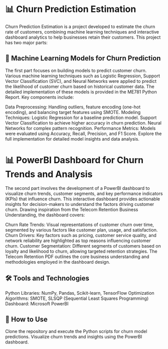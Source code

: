 # 📊 Churn Prediction Estimation
Churn Prediction Estimation is a project developed to estimate the churn rate of customers, combining machine learning techniques and interactive dashboard analytics to help businesses retain their customers. This project has two major parts:

## 🧠 Machine Learning Models for Churn Prediction
The first part focuses on building models to predict customer churn. Various machine learning techniques such as Logistic Regression, Support Vector Classification (SVC), and Neural Networks were applied to predict the likelihood of customer churn based on historical customer data. The detailed implementation of these models is provided in the ME781 Python Report. Key components include:

Data Preprocessing: Handling outliers, feature encoding (one-hot encoding), and balancing target features using SMOTE.
Modeling Techniques:
Logistic Regression for a baseline prediction model.
Support Vector Classification to achieve higher accuracy in churn prediction.
Neural Networks for complex pattern recognition.
Performance Metrics: Models were evaluated using Accuracy, Recall, Precision, and F1 Score.
Explore the full implementation for detailed model insights and data analysis.

# 📊 PowerBI Dashboard for Churn Trends and Analysis
The second part involves the development of a PowerBI dashboard to visualize churn trends, customer segments, and key performance indicators (KPIs) that influence churn. This interactive dashboard provides actionable insights for decision-makers to understand the factors driving customer churn. Drawing inspiration from the Telecom Retention Business Understanding, the dashboard covers:

Churn Rate Trends: Visual representations of customer churn over time, segmented by various factors like customer plan, usage, and satisfaction.
Churn Drivers: Key factors such as pricing, customer service quality, and network reliability are highlighted as top reasons influencing customer churn.
Customer Segmentation: Different segments of customers based on loyalty and likelihood to churn, allowing targeted retention strategies.
The Telecom Retention PDF outlines the core business understanding and methodologies employed in the dashboard design.

## 🛠️ Tools and Technologies
Python Libraries: NumPy, Pandas, Scikit-learn, TensorFlow
Optimization Algorithms: SMOTE, SLSQP (Sequential Least Squares Programming)
Dashboard: Microsoft PowerBI
## 🚀 How to Use
Clone the repository and execute the Python scripts for churn model predictions.
Visualize churn trends and insights using the PowerBI dashboard.
